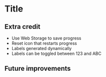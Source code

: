 # Title

## Extra credit

* Use Web Storage to save progress
* Reset icon that restarts progress
* Labels generated dynamically
* Labels can be toggled between 123 and ABC

## Future improvements


